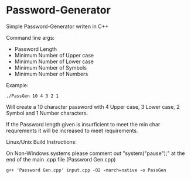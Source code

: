 # Password-Generator
Simple Password-Generator writen in C++


Command line args:
  * Password Length
  * Minimum Number of Upper case
  * Minimum Number of Lower case
  * Minimum Number of Symbols
  * Minimum Number of Numbers
  
 Example:
    
    ./PassGen 10 4 3 2 1
    
   Will create a 10 character password with 4 Upper case, 3 Lower case, 2 Symbol and 1 Number characters.
  
   If the Password length given is insurficient to meet the min char requrements it will be increased to meet requirements.
  
Linux/Unix Build Instructions:

On Non-Windows systems please comment out "system("pause");" at the end of the main .cpp file (Password Gen.cpp)
  
    g++ 'Password Gen.cpp' input.cpp -O2 -march=native -o PassGen
